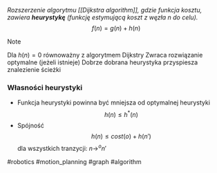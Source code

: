 *Rozszerzenie algorytmu [[Dijkstra algorithm]], gdzie funkcja kosztu, zawiera **heurystykę** (funkcję estymującą koszt z węzła $n$ do celu).*
$$
f(n) = g(n) + h(n)
$$
>[!NOTE]
>Dla $h(n) = 0$ równoważny z algorytmem Dijkstry
>Zwraca rozwiązanie optymalne (jeżeli istnieje)
>Dobrze dobrana heurystyka przyspiesza znalezienie ścieżki

### Własności heurystyki
- Funkcja heurystyki powinna być mniejsza od optymalnej heurystyki
$$
h(n) \leq h^*(n)
$$
- Spójność
$$
h(n) \leq cost(o) + h(n')
$$
dla wszystkich tranzycji: $n \rightarrow^o n'$

#robotics #motion_planning #graph #algorithm 